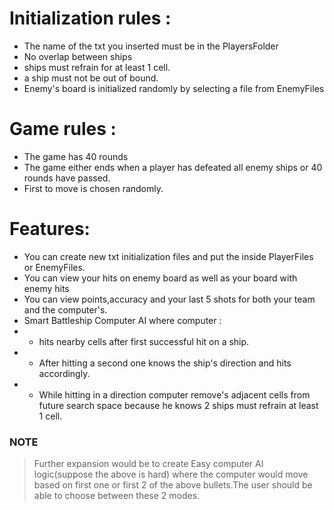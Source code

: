 
 # Initialization rules :
 * The name of the txt you inserted must be in the PlayersFolder
 * No overlap between ships
 * ships must refrain for at least 1 cell.
 * a ship must not be out of bound.
 * Enemy's board is initialized randomly by selecting a file from EnemyFiles

# Game rules :
* The game has 40 rounds
* The game either ends when a player has defeated all enemy ships or 40 rounds have passed.
* First to move is chosen randomly.

# Features:
* You can create new txt initialization files and put the inside PlayerFiles or EnemyFiles.
*  You can view your hits on enemy board as well as your board with enemy hits
*  You can view points,accuracy and your last 5 shots for both your team and the computer's.
*  Smart Battleship Computer AI where computer : 
*  * hits nearby cells after first successful hit on a ship.
*  * After hitting a second one  knows the ship's direction and hits accordingly.
*  * While hitting in a direction computer remove's adjacent cells from future search space because he knows 2 ships must refrain at least 1 cell.



### NOTE
> Further expansion would be to create Easy computer AI logic(suppose the above is hard) where the computer would move based on first one or first 2 of the above bullets.The user should be able to choose between these 2 modes.

 
